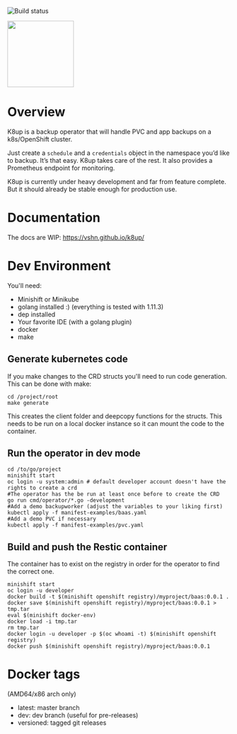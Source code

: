 ![Build status](https://api.travis-ci.com/vshn/k8up.svg?branch=master)

<img src="https://raw.githubusercontent.com/vshn/k8up/master/docs/images/logo.png" width="150">

# Overview

K8up is a backup operator that will handle PVC and app backups on a k8s/OpenShift cluster.

Just create a `schedule` and a `credentials` object in the namespace you’d like to backup. It’s that easy. K8up takes care of the rest. It also provides a Prometheus endpoint for monitoring.

K8up is currently under heavy development and far from feature complete. But it should already be stable enough for production use.

# Documentation

The docs are WIP: https://vshn.github.io/k8up/

# Dev Environment
You'll need:

* Minishift or Minikube
* golang installed :) (everything is tested with 1.11.3)
* dep installed
* Your favorite IDE (with a golang plugin)
* docker
* make

## Generate kubernetes code
If you make changes to the CRD structs you'll need to run code generation. This can be done with make:

```
cd /project/root
make generate
```

This creates the client folder and deepcopy functions for the structs. This needs to be run on a local docker instance so it can mount the code to the container.

## Run the operator in dev mode

```
cd /to/go/project
minishift start
oc login -u system:admin # default developer account doesn't have the rights to create a crd
#The operator has the be run at least once before to create the CRD
go run cmd/operator/*.go -development
#Add a demo backupworker (adjust the variables to your liking first)
kubectl apply -f manifest-examples/baas.yaml
#Add a demo PVC if necessary
kubectl apply -f manifest-examples/pvc.yaml
```

## Build and push the Restic container
The container has to exist on the registry in order for the operator to find the correct one.

```
minishift start
oc login -u developer
docker build -t $(minishift openshift registry)/myproject/baas:0.0.1 .
docker save $(minishift openshift registry)/myproject/baas:0.0.1 > tmp.tar
eval $(minishift docker-env)
docker load -i tmp.tar
rm tmp.tar
docker login -u developer -p $(oc whoami -t) $(minishift openshift registry)
docker push $(minishift openshift registry)/myproject/baas:0.0.1
```

# Docker tags

(AMD64/x86 arch only)

* latest: master branch
* dev: dev branch (useful for pre-releases)
* versioned: tagged git releases
